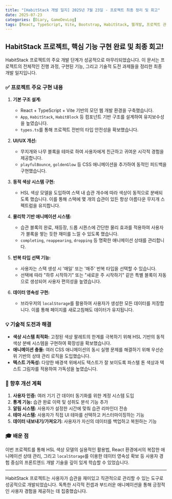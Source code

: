 ```yaml
---
title: "[HabitStack 개발 일지] 2025년 7월 23일 - 프로젝트 최종 정리 및 회고"
date: 2025-07-23
categories: [Diary, GameDevLog]
tags: [React, TypeScript, Vite, Bootstrap, HabitStack, 웹개발, 프로젝트 관리]
---
```


## HabitStack 프로젝트, 핵심 기능 구현 완료 및 최종 회고!

HabitStack 프로젝트의 주요 개발 단계가 성공적으로 마무리되었습니다. 이 문서는 프로젝트의 전체적인 진행 과정, 구현된 기능, 그리고 기술적 도전 과제들을 정리한 최종 개발 일지입니다.

### ✅ 프로젝트 주요 구현 내용

1.  **기본 구조 설계:**
    *   React + TypeScript + Vite 기반의 모던 웹 개발 환경을 구축했습니다.
    *   `App`, `HabitStack`, `HabitBlock` 등 컴포넌트 기반 구조를 설계하여 유지보수성을 높였습니다.
    *   `types.ts`를 통해 프로젝트 전반의 타입 안전성을 확보했습니다.

2.  **UI/UX 개선:**
    *   무지개와 나무 블록을 테마로 하여 사용자에게 친근하고 귀여운 시각적 경험을 제공합니다.
    *   `playfulBounce`, `goldenGlow` 등 CSS 애니메이션을 추가하여 동적인 피드백을 구현했습니다.

3.  **동적 색상 시스템 구현:**
    *   HSL 색상 모델을 도입하여 스택 내 습관 개수에 따라 색상이 동적으로 분배되도록 했습니다. 이를 통해 스택에 몇 개의 습관이 있든 항상 아름다운 무지개 스펙트럼을 유지합니다.

4.  **물리학 기반 애니메이션 시스템:**
    *   습관 블록의 완료, 재등장, 드롭 시퀀스에 간단한 물리 효과를 적용하여 사용자가 블록을 쌓는 듯한 재미를 느낄 수 있도록 했습니다.
    *   `completing`, `reappearing`, `dropping` 등 명확한 애니메이션 상태를 관리합니다.

5.  **반복 타입 선택 기능:**
    *   사용자는 스택 생성 시 '매일' 또는 '매주' 반복 타입을 선택할 수 있습니다.
    *   선택에 따라 "하루 시작하기" 또는 "새로운 주 시작하기" 같은 특별 블록이 자동으로 생성되어 사용자 편의성을 높였습니다.

6.  **데이터 영속성 구현:**
    *   브라우저의 `localStorage`를 활용하여 사용자가 생성한 모든 데이터를 저장합니다. 이를 통해 페이지를 새로고침해도 데이터가 유지됩니다.

### 💡 기술적 도전과 해결

*   **색상 시스템 최적화:** 고정된 색상 팔레트의 한계를 극복하기 위해 HSL 기반의 동적 색상 분배 시스템을 구현하여 확장성을 확보했습니다.
*   **애니메이션 충돌:** 여러 CSS 애니메이션의 동시 실행 문제를 해결하기 위해 우선순위 기반의 상태 관리 로직을 도입했습니다.
*   **텍스트 가독성:** 다양한 배경색 위에서도 텍스트가 잘 보이도록 파스텔 톤 색상과 텍스트 그림자를 적용하여 가독성을 높였습니다.

### 🚀 향후 개선 계획

1.  **사용자 인증:** 여러 기기 간 데이터 동기화를 위한 계정 시스템 도입
2.  **통계 기능:** 습관 완료 이력 및 성취도 분석 기능 추가
3.  **알림 시스템:** 사용자가 설정한 시간에 맞춰 습관 리마인더 전송
4.  **테마 시스템:** 사용자가 직접 UI 테마를 선택하고 커스터마이징하는 기능
5.  **데이터 내보내기/가져오기:** 사용자가 자신의 데이터를 백업하고 복원하는 기능

### 🎓 배운 점

이번 프로젝트를 통해 HSL 색상 모델의 실용적인 활용법, React 환경에서의 복잡한 애니메이션 상태 관리, 그리고 `localStorage`를 이용한 데이터 영속성 확보 등 사용자 경험 중심의 프론트엔드 개발 기술을 깊이 있게 학습할 수 있었습니다.

---

HabitStack 프로젝트는 사용자가 습관을 재미있고 직관적으로 관리할 수 있는 도구로 성공적으로 개발되었습니다. 독특한 시각적 컨셉과 부드러운 애니메이션을 통해 긍정적인 사용자 경험을 제공하는 데 집중했습니다.
